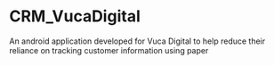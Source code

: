 # CRM_VucaDigital
An android application developed for Vuca Digital to help reduce their reliance on tracking customer information using paper

